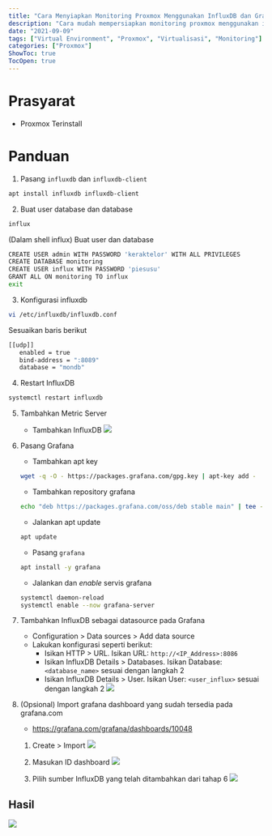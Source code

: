 ```yaml
---
title: "Cara Menyiapkan Monitoring Proxmox Menggunakan InfluxDB dan Grafana"
description: "Cara mudah mempersiapkan monitoring proxmox menggunakan influxdb dan grafana"
date: "2021-09-09"
tags: ["Virtual Environment", "Proxmox", "Virtualisasi", "Monitoring"]
categories: ["Proxmox"]
ShowToc: true
TocOpen: true
---
```


# Prasyarat
- Proxmox Terinstall

# Panduan
1. Pasang `influxdb` dan `influxdb-client`
```bash
apt install influxdb influxdb-client
```

2. Buat user database dan database
```bash
influx
```

(Dalam shell influx) Buat user dan database
```bash
CREATE USER admin WITH PASSWORD 'keraktelor' WITH ALL PRIVILEGES
CREATE DATABASE monitoring
CREATE USER influx WITH PASSWORD 'piesusu'
GRANT ALL ON monitoring TO influx
exit
```

3. Konfigurasi influxdb
```bash
vi /etc/influxdb/influxdb.conf
```

Sesuaikan baris berikut
```bash
[[udp]]
   enabled = true
   bind-address = ":8089"
   database = "mondb"
```

4. Restart InfluxDB
```bash
systemctl restart influxdb 
```

5. Tambahkan Metric Server
    - Tambahkan InfluxDB
    ![](/images/proxmox-ext-metric.png)

6. Pasang Grafana
    - Tambahkan apt key
    ```bash
    wget -q -O - https://packages.grafana.com/gpg.key | apt-key add -
    ```

    - Tambahkan repository grafana
    ```bash
    echo "deb https://packages.grafana.com/oss/deb stable main" | tee -a /etc/apt/sources.list.d/grafana.list
    ```

    - Jalankan apt update
    ```bash
    apt update
    ```

    - Pasang `grafana`
    ```bash
    apt install -y grafana
    ```

    - Jalankan dan _enable_ servis grafana
    ```bash
    systemctl daemon-reload
    systemctl enable --now grafana-server
    ```

7. Tambahkan InfluxDB sebagai datasource pada Grafana
    - Configuration > Data sources > Add data source
    - Lakukan konfigurasi seperti berikut:
        - Isikan HTTP > URL. Isikan URL: `http://<IP_Address>:8086`
        - Isikan InfluxDB Details > Databases. Isikan Database: `<database_name>` sesuai dengan langkah 2
        - Isikan InfluxDB Details > User. Isikan User: `<user_influx>` sesuai dengan langkah 2
    ![](/images/proxmox-influxdb.png)

8. (Opsional) Import grafana dashboard yang sudah tersedia pada grafana.com
    - https://grafana.com/grafana/dashboards/10048

    1. Create > Import
    ![](/images/proxmox-grafana-import.png)

    2. Masukan ID dashboard
    ![](/images/proxmox-grafana-import-2.png)

    3. Pilih sumber InfluxDB yang telah ditambahkan dari tahap 6
    ![](/images/proxmox-grafana-import-3.png)

## Hasil
![](/images/proxmox-grafana-dashboard.png)